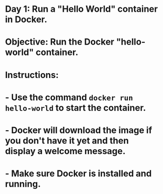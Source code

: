 # Day 1: Run a "Hello World" container in Docker.
# Objective: Run the Docker "hello-world" container.
# Instructions:
# - Use the command `docker run hello-world` to start the container.
# - Docker will download the image if you don't have it yet and then display a welcome message.
# - Make sure Docker is installed and running.